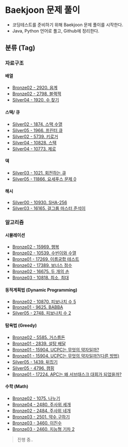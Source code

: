 # Baekjoon 문제 풀이
  
+ 코딩테스트를 준비하기 위해 Baekjoon 문제 풀이를 시작한다.
+ Java, Python 언어로 풀고, Github에 정리한다.  
    
## 분류 (Tag)

### 자료구조

#### 배열

+ [Bronze02 - 2920. 음계](https://github.com/MIN-04/CodingTest-Baekjoon/blob/master/Tag/Array/no2920.py "Bronze02 - 2920. 음계")
+ [Bronze02 - 2798. 블랙잭](https://github.com/MIN-04/CodingTest-Baekjoon/blob/master/Tag/Array/no2798.py "Bronze02 - 2798. 블랙잭")
+ [Silver04 - 1920. 수 찾기](https://github.com/MIN-04/CodingTest-Baekjoon/blob/master/Tag/Array/no1920.py "Silver04 - 1920. 수 찾기")

#### 스택/ 큐

+ [Silver02 - 1874. 스택 수열](https://github.com/MIN-04/CodingTest-Baekjoon/blob/master/Tag/StackQueue/no1874.py "Silver02 - 1874. 스택 수열")
+ [Silver05 - 1966. 프린터 큐](https://github.com/MIN-04/CodingTest-Baekjoon/blob/master/Tag/StackQueue/no1966.py "Silver05 - 1966. 프린터 큐")
+ [Silver02 - 5739. 키로거](https://github.com/MIN-04/CodingTest-Baekjoon/blob/master/Tag/StackQueue/no5397.py "Silver02 - 5739. 키로거")
+ [Silver04 - 10828. 스택](https://github.com/MIN-04/CodingTest-Baekjoon/blob/master/Tag/StackQueue/no10828.py "Silver04 - 10828. 스택")
+ [Silver04 - 10773. 제로](https://github.com/MIN-04/CodingTest-Baekjoon/blob/master/Tag/StackQueue/no10773.py "Silver04 - 10773. 제로")

#### 덱

+ [Silver03 - 1021. 회전하는 큐](https://github.com/MIN-04/CodingTest-Baekjoon/blob/master/Tag/Deque/no1021.py "Silver03 - 1021. 회전하는 큐")
+ [Silver05 - 11866. 요세푸스 문제 0](https://github.com/MIN-04/CodingTest-Baekjoon/blob/master/Tag/Deque/no11866.py "Silver05 - 11866. 요세푸스 문제 0")

#### 해시

+ [Silver00 - 10930. SHA-256](https://github.com/MIN-04/CodingTest-Baekjoon/blob/master/Tag/Hash/no10930.py "Silver00 - 10930. SHA-256")
+ [Silver03 - 16165. 걸그룹 마스터 준석이](https://github.com/MIN-04/CodingTest-Baekjoon/blob/master/Tag/Hash/no16165.py "Silver03 - 16165. 걸그룹 마스터 준석이")

### 알고리즘

#### 시뮬레이션

+ [Bronze02 - 15969. 행복](https://github.com/MIN-04/CodingTest-Baekjoon/blob/master/Tag/Simulation/no15969.py "Bronze02 - 15969. 행복")
+ [Bronze02 - 10539. 수빈이와 수열](https://github.com/MIN-04/CodingTest-Baekjoon/blob/master/Tag/Simulation/no10539.py "Bronze02 - 10539. 수빈이와 수열")
+ [Bronze01 - 17269. 이름궁합 테스트](https://github.com/MIN-04/CodingTest-Baekjoon/blob/master/Tag/Simulation/no17269.py "Bronze01 - 17269. 이름궁합 테스트")
+ [Bronze02 - 17389. 보너스 점수](https://github.com/MIN-04/CodingTest-Baekjoon/blob/master/Tag/Simulation/no17389.py "Bronze02 - 17389. 보너스 점수")
+ [Bronze02 - 16675. 두 개의 손](https://github.com/MIN-04/CodingTest-Baekjoon/blob/master/Tag/Simulation/no16675.py "Bronze02 - 16675. 두 개의 손")
+ [Bronze03 - 10818. 최소, 최대](https://github.com/MIN-04/CodingTest-Baekjoon/blob/master/Tag/Simulation/no10818.py "Bronze03 - 10818. 최소, 최대")

#### 동적계획법 (Dynamic Programming)
  
+ [Bronze02 - 10870. 피보나치 수 5](https://github.com/MIN-04/CodingTest-Baekjoon/blob/master/Tag/DP/No10870.java "Bronze02 - 10870. 피보나치 수 5")
+ [Bronze01 - 9625. BABBA](https://github.com/MIN-04/CodingTest-Baekjoon/blob/master/Tag/DP/No9625.java "Bronze01 - 9625. BABBA")
+ [Silver05 - 2748. 피보나치 수 2](https://github.com/MIN-04/CodingTest-Baekjoon/blob/master/Tag/DP/No2748.java "Silver05 - 2748. 피보나치 수 2")
  
#### 탐욕법 (Greedy)
  
+ [Bronze02 - 5585. 거스름돈](https://github.com/MIN-04/CodingTest-Baekjoon/blob/master/Tag/Greedy/No5585.java "Bronze02 - 5585. 거스름돈")
+ [Bronze01 - 2839. 설탕 배달](https://github.com/MIN-04/CodingTest-Baekjoon/blob/master/Tag/Greedy/No2839.java "Bronze01 - 2839. 설탕 배달")
+ [Bronze01 - 15904. UCPC는 무엇의 약자일까?](https://github.com/MIN-04/CodingTest-Baekjoon/blob/master/Tag/Greedy/No15904.java "Bronze01 - 15904. UCPC는 무엇의 약자일까?")
+ [Bronze01 - 15904. UCPC는 무엇의 약자일까?(다른 방법)](https://github.com/MIN-04/CodingTest-Baekjoon/blob/master/Tag/Greedy/No15904_2.java "Bronze01 - 15904. UCPC는 무엇의 약자일까?(다른 방법)")
+ [Silver05 - 1439. 뒤집기](https://github.com/MIN-04/CodingTest-Baekjoon/blob/master/Tag/Greedy/No1439.java "Silver05 - 1439. 뒤집기")
+ [Silver05 - 4796. 캠핑](https://github.com/MIN-04/CodingTest-Baekjoon/blob/master/Tag/Greedy/No4796.java "Silver05 - 4796. 캠핑")
+ [Bronze01 - 17224. APC는 왜 서브태스크 대회가 되었을까?](https://github.com/MIN-04/CodingTest-Baekjoon/blob/master/Tag/Greedy/no17224.py "Bronze01 - 17224. APC는 왜 서브태스크 대회가 되었을까?")
  
#### 수학 (Math)
+ [Bronze02 - 1075. 나누기](https://github.com/MIN-04/CodingTest-Baekjoon/blob/master/Tag/Math/No1075.java "Bronze02 - 1075. 나누기")  
+ [Bronze04 - 2480. 주사위 세개](https://github.com/MIN-04/CodingTest-Baekjoon/blob/master/Tag/Math/no2480.py "Bronze04 - 2480. 주사위 세개") 
+ [Bronze02 - 2484. 주사위 네개](https://github.com/MIN-04/CodingTest-Baekjoon/blob/master/Tag/Math/no2484.py "Bronze02 - 2484. 주사위 네개") 
+ [Bronze03 - 2501. 약수 구하기](https://github.com/MIN-04/CodingTest-Baekjoon/blob/master/Tag/Math/no2501.py "Bronze03 - 2501. 약수 구하기") 
+ [Bronze03 - 3460. 이진수](https://github.com/MIN-04/CodingTest-Baekjoon/blob/master/Tag/Math/no3460.py "Bronze03 - 3460. 이진수") 
+ [Bronze03 - 2460. 지능형 기차 2](https://github.com/MIN-04/CodingTest-Baekjoon/blob/master/Tag/Math/no2460.py "Bronze03 - 2460. 지능형 기차 2") 

> 진행 중..
